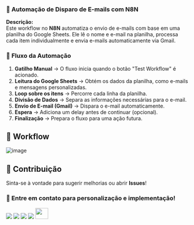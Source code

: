 ### 📧 **Automação de Disparo de E-mails com N8N**  

**Descrição:**  
Este workflow no **N8N** automatiza o envio de e-mails com base em uma planilha do Google Sheets. Ele lê o nome e e-mail na planilha, processa cada item individualmente e envia e-mails automaticamente via Gmail.  

### 🔗 **Fluxo da Automação**  

1. **Gatilho Manual** → O fluxo inicia quando o botão "Test Workflow" é acionado.  
2. **Leitura do Google Sheets** → Obtém os dados da planilha, como e-mails e mensagens personalizadas.  
3. **Loop sobre os itens** → Percorre cada linha da planilha.  
4. **Divisão de Dados** → Separa as informações necessárias para o e-mail.  
5. **Envio de E-mail (Gmail)** → Dispara o e-mail automaticamente.  
6. **Espera** → Adiciona um delay antes de continuar (opcional).  
7. **Finalização** → Prepara o fluxo para uma ação futura.  

## 👤 Workflow
![image](https://github.com/user-attachments/assets/ab95dd1f-910e-4695-94e7-6dd97e0804f7)

## 📌 Contribuição
Sinta-se à vontade para sugerir melhorias ou abrir **Issues**!

### 📌 Entre em contato para personalização e implementação!
<div> 
  <a href="https://github.com/bendogabriel" target="_blank"><img src="https://img.shields.io/badge/GitHub-100000?style=for-the-badge&logo=github&logoColor=white" target="_blank"></a>
  <a href="https://www.linkedin.com/in/gabriel-bendo" target="_blank"><img src="https://img.shields.io/badge/-LinkedIn-%230077B5?style=for-the-badge&logo=linkedin&logoColor=white" target="_blank"></a>
  <a href="https://instagram.com/agencianexateam" target="_blank"><img src="https://img.shields.io/badge/-Instagram-%23E4405F?style=for-the-badge&logo=instagram&logoColor=white" target="_blank"></a>
  <a href="mailto:gmbendo14@gmail.com"><img src="https://img.shields.io/badge/-Gmail-%23333?style=for-the-badge&logo=gmail&logoColor=white" target="_blank"></a>
  <a href="https://www.nexateam.com.br/homenexa" target="_blank"><img src="https://github.com/user-attachments/assets/d0c56062-1934-42ff-8712-514f7072d5f8" width="35px" height="30px"></a>

</div>
